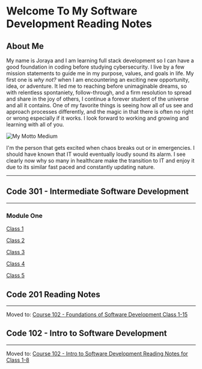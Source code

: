 # Welcome To My Software Development Reading Notes

## About Me
My name is Joraya and I am learning full stack development so I can have a good foundation in coding before studying cybersecurity. I live by a few mission statements to guide me in my purpose, values, and goals in life. My first one is *why not?* when I am encountering an exciting new opportunity, idea, or adventure. It led me to reaching before unimaginable dreams, so with relentless spontaniety, follow-through, and a firm resolution to spread and share in the joy of others, I continue a forever student of the universe and all it contains. One of my favorite things is seeing how all of us see and approach processes differently, and the magic in that there is often no right or wrong especially if it works. I look forward to working and growing and learning with all of you.

![My Motto Medium](https://user-images.githubusercontent.com/104165087/165234116-a4e3ee1c-eea0-40ce-a49b-7d0ffe3a30ab.jpg)

I'm the person that gets excited when chaos breaks out or in emergencies. I should have known that IT would eventually loudly sound its alarm. I see clearly now why so many in healthcare make the transition to IT and enjoy it due to its similar fast paced and constantly updating nature.

***
## Code 301 - Intermediate Software Development
***

### Module One
[Class 1](301pages/301class1.md)

[Class 2](301pages/301class2.md)

[Class 3](301pages/301class3.md)

[Class 4](301pages/301class4.md)

[Class 5](301pages/301class5.md)


## Code 201 Reading Notes
***
Moved to:
[Course 102 - Foundations of Software Development Class 1-15](201pages/Course201-index.md)

## Code 102 - Intro to Software Development
***
Moved to:
[Course 102 - Intro to Software Development Reading Notes for Class 1-8](102pages/Course102-index.md)
